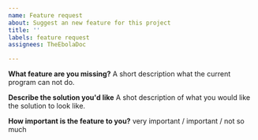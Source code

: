 ```yaml
---
name: Feature request
about: Suggest an new feature for this project
title: ''
labels: feature request
assignees: TheEbolaDoc

---
```


**What feature are you missing?**
A short description what the current program can not do.

**Describe the solution you'd like**
A shot description of what you would like the solution to look like.

**How important is the feature to you?**
very important / important / not so much
